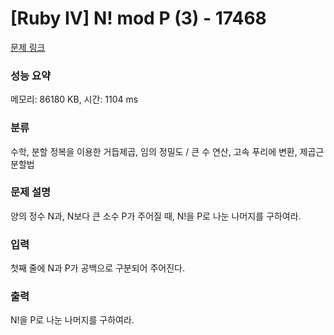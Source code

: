 # [Ruby IV] N! mod P (3) - 17468 

[문제 링크](https://www.acmicpc.net/problem/17468) 

### 성능 요약

메모리: 86180 KB, 시간: 1104 ms

### 분류

수학, 분할 정복을 이용한 거듭제곱, 임의 정밀도 / 큰 수 연산, 고속 푸리에 변환, 제곱근 분할법

### 문제 설명

<p>양의 정수 N과, N보다 큰 소수 P가 주어질 때, N!을 P로 나눈 나머지를 구하여라.</p>

### 입력 

 <p>첫째 줄에 N과 P가 공백으로 구분되어 주어진다.</p>

### 출력 

 <p>N!을 P로 나눈 나머지를 구하여라.</p>

